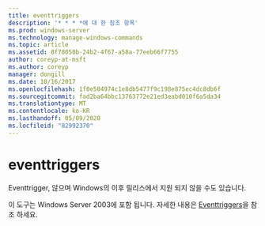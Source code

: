 ```yaml
---
title: eventtriggers
description: '* * * *에 대 한 참조 항목'
ms.prod: windows-server
ms.technology: manage-windows-commands
ms.topic: article
ms.assetid: 8f78050b-24b2-4f67-a58a-77eeb66f7755
author: coreyp-at-msft
ms.author: coreyp
manager: dongill
ms.date: 10/16/2017
ms.openlocfilehash: 1f0e504974c1e8db5477f9c198e875ec4dc8db6f
ms.sourcegitcommit: fad2ba64bbc13763772e21ed3eabd010f6a5da34
ms.translationtype: MT
ms.contentlocale: ko-KR
ms.lasthandoff: 05/09/2020
ms.locfileid: "82992370"
---
```

# <a name="eventtriggers"></a>eventtriggers



Eventtrigger, 않으며 Windows의 이후 릴리스에서 지원 되지 않을 수도 있습니다.

이 도구는 Windows Server 2003에 포함 됩니다. 자세한 내용은 [Eventtriggers](https://technet.microsoft.com/library/cc773308(v=ws.10).aspx)을 참조 하세요.